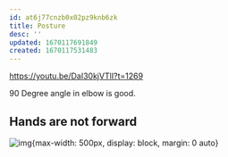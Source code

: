 ```yaml
---
id: at6j77cnzb0x02pz9knb6zk
title: Posture
desc: ''
updated: 1670117691849
created: 1670117531483
---
```


https://youtu.be/DaI30kjVTlI?t=1269


90 Degree angle in elbow is good. 
## Hands are not forward 
![img](/assets/images/Screen_Shot_2022-12-03_at_5.33.21_PM.png){max-width: 500px, display: block, margin: 0 auto}